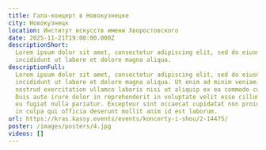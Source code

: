 ```yaml
---
title: Гала-концерт в Новокузнецке
city: Новокузнецк
location: Институт искусств имени Хворостовского
date: 2025-11-21T19:00:00.000Z
descriptionShort: 
  Lorem ipsum dolor sit amet, consectetur adipiscing elit, sed do eiusmod tempor
  incididunt ut labore et dolore magna aliqua.
descriptionFull: 
  Lorem ipsum dolor sit amet, consectetur adipiscing elit, sed do eiusmod tempor
  incididunt ut labore et dolore magna aliqua. Ut enim ad minim veniam, quis
  nostrud exercitation ullamco laboris nisi ut aliquip ex ea commodo consequat.
  Duis aute irure dolor in reprehenderit in voluptate velit esse cillum dolore
  eu fugiat nulla pariatur. Excepteur sint occaecat cupidatat non proident, sunt
  in culpa qui officia deserunt mollit anim id est laborum.
url: https://kras.kassy.events/events/koncerty-i-shou/2-14475/
poster: /images/posters/4.jpg
videos: []
---
```

